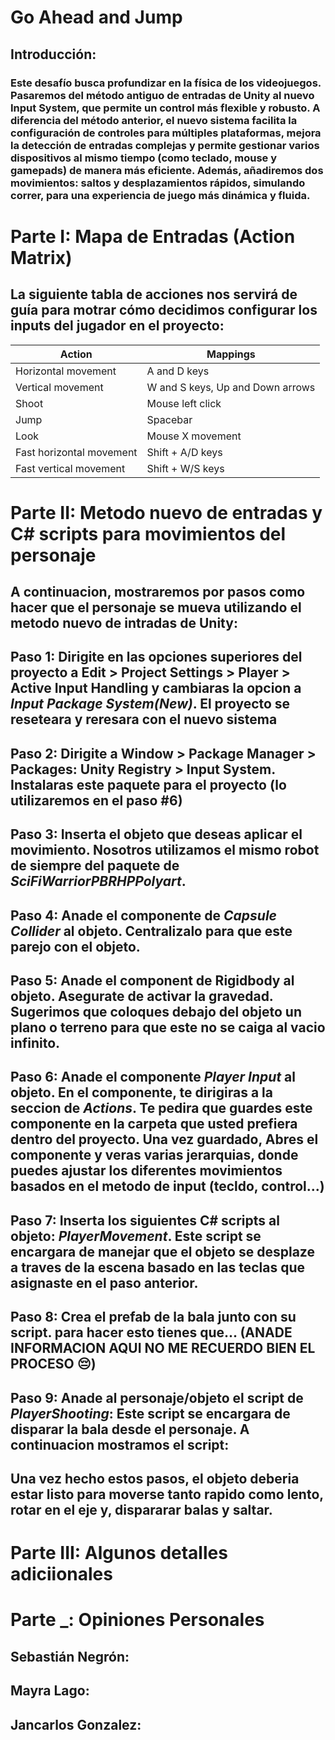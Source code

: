 # Go Ahead and Jump
## Introducción: 
### Este desafío busca profundizar en la física de los videojuegos. Pasaremos del método antiguo de entradas de Unity al nuevo Input System, que permite un control más flexible y robusto. A diferencia del método anterior, el nuevo sistema facilita la configuración de controles para múltiples plataformas, mejora la detección de entradas complejas y permite gestionar varios dispositivos al mismo tiempo (como teclado, mouse y gamepads) de manera más eficiente. Además, añadiremos dos movimientos: saltos y desplazamientos rápidos, simulando correr, para una experiencia de juego más dinámica y fluida.

# Parte I: Mapa de Entradas (Action Matrix)

## La siguiente tabla de acciones nos servirá de guía para motrar cómo decidimos configurar los inputs del jugador en el proyecto:

| Action                 | Mappings                                                |
|------------------------|---------------------------------------------------------|
| Horizontal movement     | A and D keys                                           |
| Vertical movement       | W and S keys, Up and Down arrows                       |
| Shoot                  | Mouse left click                                        |
| Jump                   | Spacebar                                                |
| Look                   | Mouse X movement                                        |
| Fast horizontal movement| Shift + A/D keys                                       |
| Fast vertical movement  | Shift + W/S keys                                       |

# Parte II: Metodo nuevo de entradas y C# scripts para movimientos del personaje
## A continuacion, mostraremos por pasos como hacer que el personaje se mueva utilizando el metodo nuevo de intradas de Unity:
## Paso 1: Dirigite en las opciones superiores del proyecto a Edit > Project Settings > Player > Active Input Handling y cambiaras la opcion a _Input Package System(New)_. El proyecto se reseteara y reresara con el nuevo sistema
## Paso 2: Dirigite a Window > Package Manager > Packages: Unity Registry > Input System. Instalaras este paquete para el proyecto (lo utilizaremos en el paso #6)
## Paso 3: Inserta el objeto que deseas aplicar el movimiento. Nosotros utilizamos el mismo robot de siempre del paquete de _SciFiWarriorPBRHPPolyart_.
## Paso 4: Anade el componente de _Capsule Collider_ al objeto. Centralizalo para que este parejo con el objeto.
## Paso 5: Anade el component de Rigidbody al objeto. Asegurate de activar la gravedad. Sugerimos que coloques debajo del objeto un plano o terreno para que este no se caiga al vacio infinito.
## Paso 6: Anade el componente _Player Input_ al objeto. En el componente, te dirigiras a la seccion de _Actions_. Te pedira que guardes este componente en la carpeta que usted prefiera dentro del proyecto. Una vez guardado, Abres el componente y veras varias jerarquias, donde puedes ajustar los diferentes movimientos basados en el metodo de input (tecldo, control...)
## Paso 7: Inserta los siguientes C# scripts al objeto: _PlayerMovement_. Este script se encargara de manejar que el objeto se desplaze a traves de la escena basado en las teclas que asignaste en el paso anterior.
## Paso 8: Crea el prefab de la bala junto con su script. para hacer esto tienes que... (ANADE INFORMACION AQUI NO ME RECUERDO BIEN EL PROCESO 😔)
## Paso 9: Anade al personaje/objeto el script de _PlayerShooting_: Este script se encargara de disparar la bala desde el personaje. A continuacion mostramos el script:
## Una vez hecho estos pasos, el objeto deberia estar listo para moverse tanto rapido como lento, rotar en el eje y, dispararar balas y saltar.


# Parte III: Algunos detalles adiciionales
# Parte _: Opiniones Personales

## Sebastián Negrón:

## Mayra Lago:

## Jancarlos Gonzalez:

